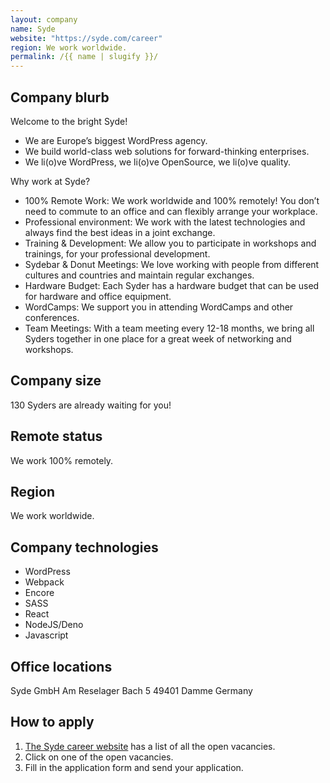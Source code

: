 ```yaml
---
layout: company
name: Syde
website: "https://syde.com/career"
region: We work worldwide.
permalink: /{{ name | slugify }}/
---
```


## Company blurb
Welcome to the bright Syde!
- We are Europe’s biggest WordPress agency.
- We build world-class web solutions for forward-thinking enterprises.
- We li(o)ve WordPress, we li(o)ve OpenSource, we li(o)ve quality.

Why work at Syde?
* 100% Remote Work: We work worldwide and 100% remotely! You don’t need to commute to an office and can flexibly arrange your workplace.
* Professional environment: We work with the latest technologies and always find the best ideas in a joint exchange.
* Training & Development: We allow you to participate in workshops and trainings, for your professional development.
* Sydebar & Donut Meetings: We love working with people from different cultures and countries and maintain regular exchanges.
* Hardware Budget: Each Syder has a hardware budget that can be used for hardware and office equipment.
* WordCamps: We support you in attending WordCamps and other conferences.
* Team Meetings: With a team meeting every 12-18 months, we bring all Syders together in one place for a great week of networking and workshops.

## Company size
130 Syders are already waiting for you!

## Remote status
We work 100% remotely.

## Region
We work worldwide.

## Company technologies
* WordPress
* Webpack
* Encore
* SASS
* React
* NodeJS/Deno
* Javascript

## Office locations
Syde GmbH
Am Reselager Bach 5
49401 Damme
Germany

## How to apply
1) [The Syde career website](https://syde.com/career/) has a list of all the open vacancies.
2) Click on one of the open vacancies.
3) Fill in the application form and send your application.